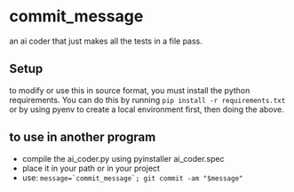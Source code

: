 # commit_message
an ai coder that just makes all the tests in a file pass.

## Setup
to modify or use this in source format, you must install the python requirements. You can do this by running `pip install -r requirements.txt`
or by using pyenv to create a local environment first, then doing the above.

## to use in another program
- compile the ai_coder.py using pyinstaller ai_coder.spec
- place it in your path or in your project
- use: ```message=`commit_message`; git commit -am "$message" ```
